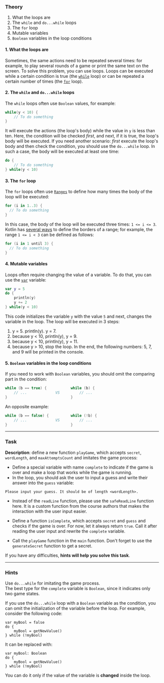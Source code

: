 ### Theory

1. What the loops are
2. The `while` and `do...while` loops
3. The `for` loop
4. Mutable variables
5. `Boolean` variables in the loop conditions

#### 1. What the loops are

Sometimes, the same actions need to be repeated several times: 
for example, to play several rounds of a game or print the same text on the screen.
To solve this problem, you can use loops.
Loops can be executed while a certain condition is true (the [`while`](https://kotlinlang.org/docs/basic-syntax.html#while-loop) loop) 
or can be repeated a certain number of times (the [`for`](https://kotlinlang.org/docs/control-flow.html#for-loops) loop).

#### 2. The `while` and `do...while` loops

The `while` loops often use `Boolean` values, for example:
```kotlin
while(y < 10) {
    // To do something
}
```
It will execute the actions (the loop's body) while the value in `y` is less than ten.
Here, the condition will be checked _first_, and next, if it is true, 
the loop's body will be executed.
If you need another scenario: _first_ execute the loop's body and then check the condition,
you should use the `do...while` loop. In such a case, the body will be executed at least one time:
```kotlin
do {
    // To do something
} while(y < 10)
```

#### 3. The `for` loop

The `for` loops often use [`Ranges`](https://kotlinlang.org/docs/basic-syntax.html#ranges) to define 
how many times the body of the loop will be executed:
```kotlin
for (i in 1..3) {
  // To do something
}
```
In this case, the body of the loop will be executed three times: `1 <= i <= 3`.
Kotlin has [several ways](https://kotlinlang.org/docs/idioms.html#iterate-over-a-range) 
to define the borders of a range; for example, the range `1 <= i < 3` can be defined as follows:
```kotlin
for (i in 1 until 3) {
  // To do something
}
```

#### 4. Mutable variables

Loops often require changing the value of a variable. 
To do that, you can use the [`var`](https://kotlinlang.org/docs/basic-syntax.html#variables) variable:
```kotlin
var y = 5
do {
    println(y)
    y += 2
} while(y < 10)
```
This code initializes the variable `y` with the value `5` and next, changes the variable in the loop.
The loop will be executed in 3 steps:
1) y = 5. println(y). y = 7.
2) because y < 10, println(y), y = 9.
3) because y < 10, println(y), y = 11.
4) because y > 10, stop the loop.
In the end, the following numbers: 5, 7, and 9 will be printed in the console.

#### 5. `Boolean` variables in the loop conditions

If you need to work with `Boolean` variables, you should omit the comparing part in the condition:
```kotlin
while (b == true) {           while (b) {
    // ...             VS         // ...
}                             }
```

An opposite example:
```kotlin
while (b == false) {          while (!b) {
    // ...             VS         // ...
}                             }
```

___

### Task

**Description**: define a new function `playGame`, which accepts `secret`, `wordLength`, and `maxAttemptsCount` 
and imitates the game process:
- Define a special variable with name `complete` to indicate if the game is over 
and make a loop that works while the game is running. 
- In the loop, you should ask the user to input a guess and write their answer into the `guess` variable: 
```text
Please input your guess. It should be of length <wordLength>.
```

- Instead of the `readLine` function, please use the `safeReadLine` function here. 
It is a custom function from the course authors that makes the interaction with the user input easier. 

- Define a function `isComplete`, which accepts `secret` and `guess` and checks if the game is over. 
For now, let it always return `true`. Call it after reading the user input and rewrite the `complete` variable.

- Call the `playGame` function in the `main` function. 
Don't forget to use the `generateSecret` function to get a secret.

If you have any difficulties, **hints will help you solve this task**.

----

### Hints

<div class="Hint" title="Help with `playGame` function">
Use <code>do...while</code> for imitating the game process.
</div>

<div class="Hint" title="Type for `complete` variable">
The best type for the <code>complete</code> variable is <code>Boolean</code>, since it indicates only two game states.
</div>

<div class="Hint" title="Code style hint">

If you use the <code>do...while</code> loop with a <code>Boolean</code> variable as the condition, 
you can omit the initialization of the variable before the loop. For example, consider the following code:
```
var myBool = false
do {
    myBool = getNewValue()
} while (!myBool)
```
It can be replaced with:
```
var myBool: Boolean
do {
    myBool = getNewValue()
} while (!myBool)
```
You can do it only if the value of the variable is <b>changed</b> inside the loop.
</div>
